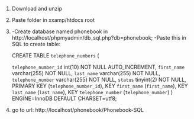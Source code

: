 1. Download and unzip

2. Paste folder in xxamp/htdocs root

3. -Create database named phonebook in http://localhost/phpmyadmin/db_sql.php?db=phonebook;
   -Paste this in SQL to create table:

    CREATE TABLE `telephone_numbers` (

      `telephone_number_id` int(10) NOT NULL AUTO_INCREMENT,
      `first_name` varchar(255) NOT NULL,
      `last_name` varchar(255) NOT NULL,
      `telephone_number` varchar(255) NOT NULL,
      `status` tinyint(2) NOT NULL,
      PRIMARY KEY (`telephone_number_id`),
      KEY `first_name` (`first_name`),
      KEY `last_name` (`last_name`),
      KEY `telephone_number` (`telephone_number`)
) ENGINE=InnoDB DEFAULT CHARSET=utf8;


4. go to url: http://localhost/phonebook/Phonebook-SQL
